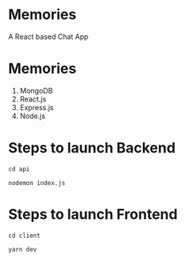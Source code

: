 # Memories
 A React based Chat App
 
 # Memories
 1. MongoDB
 2. React.js
 3. Express.js
 4. Node.js

# Steps to launch Backend
 ```
cd api
```
```
nodemon index.js
```
# Steps to launch Frontend
```
cd client
```
```
yarn dev
```
